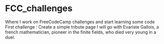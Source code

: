 # FCC_challenges
Where I work on FreeCodeCamp challenges and start learning some code
First challenge : Create a simple tribute page
I will go with Evariste Gallois, a french mathematician, pioneer in the finite fields, who died very young in a duel.
